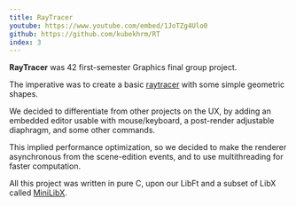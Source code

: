 ```yaml
---
title: RayTracer
youtube: https://www.youtube.com/embed/1JoTZg4Ulo0
github: https://github.com/kubekhrm/RT
index: 3
---
```


**RayTracer** was 42 first-semester Graphics final group project.

The imperative was to create a basic [raytracer](<https://en.wikipedia.org/wiki/Ray_tracing_(graphics)>) with some simple geometric shapes.

We decided to differentiate from other projects on the UX, by adding an embedded editor usable with mouse/keyboard, a post-render adjustable diaphragm, and some other commands.

This implied performance optimization, so we decided to make the renderer asynchronous from the scene-edition events, and to use multithreading for faster computation.

All this project was written in pure C, upon our LibFt and a subset of LibX called [MiniLibX](https://github.com/abouvier/minilibx).
